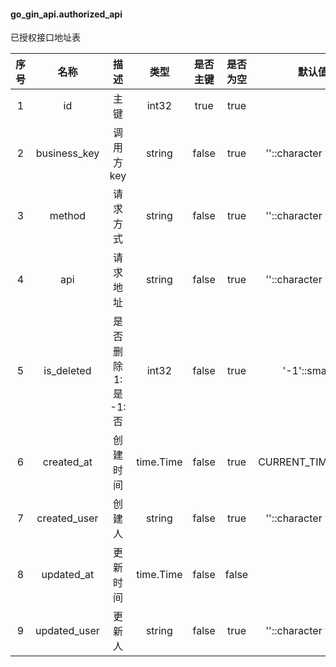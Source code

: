 #### go_gin_api.authorized_api 
已授权接口地址表

| 序号 | 名称 | 描述 | 类型 | 是否主键 | 是否为空  | 默认值 |
| :--: | :--: | :--: | :--: | :--:  | :--: | :--: |
| 1 | id | 主键 | int32 | true | true |   |
| 2 | business_key | 调用方key | string | false | true | ''::character varying  |
| 3 | method | 请求方式 | string | false | true | ''::character varying  |
| 4 | api | 请求地址 | string | false | true | ''::character varying  |
| 5 | is_deleted | 是否删除 1:是  -1:否 | int32 | false | true | '-1'::smallint  |
| 6 | created_at | 创建时间 | time.Time | false | true | CURRENT_TIMESTAMP  |
| 7 | created_user | 创建人 | string | false | true | ''::character varying  |
| 8 | updated_at | 更新时间 | time.Time | false | false |   |
| 9 | updated_user | 更新人 | string | false | true | ''::character varying  |
